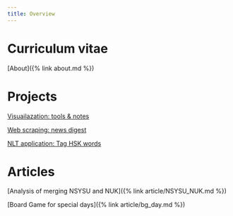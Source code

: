 ```yaml
---
title: Overview
---
```

# Curriculum vitae
[About]({% link about.md %})

# Projects 
[Visuailazation: tools & notes](https://github.com/simon2016bht/VisualizationWisely/tree/main)

[Web scraping: news digest](https://github.com/simon2016bht/FetchNewsKeyword)

[NLT application: Tag HSK words](https://github.com/simon2016bht/TagHskWords)

# Articles 
[Analysis of merging NSYSU and NUK]({% link article/NSYSU_NUK.md %})

[Board Game for special days]({% link article/bg_day.md %})


<!---
comment
-->